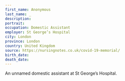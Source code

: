 ```yaml
---
first_name: Anonymous
last_name: _
description: 
portrait: 
occupation: Domestic Assistant
employer: St George’s Hospital
city: London
province: London
country: United Kingdom
source: https://nursingnotes.co.uk/covid-19-memorial/
birth_date: 
death_date: 
---
```


An unnamed domestic assistant at St George’s Hospital.